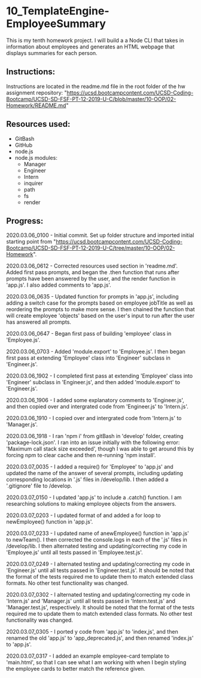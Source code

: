 # 10_TemplateEngine-EmployeeSummary
This is my tenth homework project.  I will build a a Node CLI that takes in information about employees and generates an HTML webpage that displays summaries for each person.

Instructions:
------------
Instructions are located in the readme.md file in the root folder of the hw assignment repository: "https://ucsd.bootcampcontent.com/UCSD-Coding-Bootcamp/UCSD-SD-FSF-PT-12-2019-U-C/blob/master/10-OOP/02-Homework/README.md"


Resources used:
------------
- GitBash
- GitHub
- node.js
- node.js modules:
	- Manager
	- Engineer
	- Intern
	- inquirer
	- path
	- fs
	- render


Progress:
------------
2020.03.06_0100 - Initial commit. Set up folder structure and imported initial starting point from "https://ucsd.bootcampcontent.com/UCSD-Coding-Bootcamp/UCSD-SD-FSF-PT-12-2019-U-C/tree/master/10-OOP/02-Homework".

2020.03.06_0612 - Corrected resources used section in 'readme.md'.  Added first pass prompts, and began the .then function that runs after prompts have been answered by the user, and the render function in 'app.js'.  I also added comments to 'app.js'.

2020.03.06_0635 - Updated function for prompts in 'app.js', including adding a switch case for the prompts based on employee jobTitle as well as reordering the prompts to make more sense.  I then chained the function that will create employee 'objects' based on the user's input to run after the user has answered all prompts.

2020.03.06_0647 - Began first pass of building 'employee' class in 'Employee.js'.

2020.03.06_0703 - Added 'module.export' to 'Employee.js'.  I then began first pass at extending 'Employee' class into 'Engineer' subclass in 'Engineer.js'.

2020.03.06_1902 - I completed first pass at extending 'Employee' class into 'Engineer' subclass in 'Engineer.js', and then added 'module.export' to 'Engineer.js'. 

2020.03.06_1906 - I added some explanatory comments to 'Engineer.js', and then copied over and intergrated code from 'Engineer.js' to 'Intern.js'.

2020.03.06_1910 - I copied over and intergrated code from 'Intern.js' to 'Manager.js'.

2020.03.06_1918 - I ran 'npm i' from gitBash in 'develop' folder, creating 'package-lock.json'.  I ran into an issue initially with the following error: 'Maximum call stack size exceeded', though I was able to get around this by forcing npm to clear cache and then re-running 'npm install'.

2020.03.07_0035 - I added a require() for 'Employee' to 'app.js' and updated the name of the answer of several prompts, including updating corresponding locations in '.js' files in /develop/lib.  I then added a '.gitignore' file to /develop.

2020.03.07_0150 - I updated 'app.js' to include a .catch() function.  I am researching solutions to making employee objects from the answers.

2020.03.07_0203 - I updated format of and added a for loop to newEmployee() function in 'app.js'.

2020.03.07_0233 - I updated name of anewEmployee() function in 'app.js' to newTeam(). I then corrected the console.logs in each of the '.js' files in /develop/lib.  I then alternated testing and updating/correcting my code in 'Employee.js' until all tests passed in 'Employee.test.js'.

2020.03.07_0249 - I alternated testing and updating/correcting my code in 'Engineer.js' until all tests passed in 'Engineer.test.js'.  It should be noted that the format of the tests required me to update them to match extended class formats.  No other test functionality was changed.

2020.03.07_0302 - I alternated testing and updating/correcting my code in 'Intern.js' and 'Manager.js' until all tests passed in 'Intern.test.js' and 'Manager.test.js', respectively.  It should be noted that the format of the tests required me to update them to match extended class formats.  No other test functionality was changed.

2020.03.07_0305 - I ported y code from 'app.js' to 'index,js', and then renamed the old 'app.js' to 'app_deprecated.js', and then renamed 'index.js' to 'app.js'.

2020.03.07_0317 - I added an example employee-card template to 'main.html', so that I can see what I am working with when I begin styling the employee cards to better match the reference given. 

